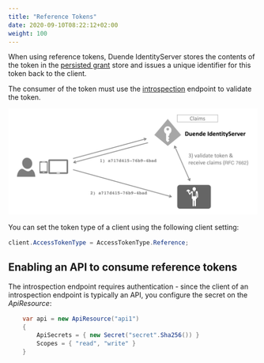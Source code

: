 ```yaml
---
title: "Reference Tokens"
date: 2020-09-10T08:22:12+02:00
weight: 100
---
```


When using reference tokens, Duende IdentityServer stores the contents of the token in the [persisted grant](/identityserver/v5/data/operational/grants) store and issues a unique identifier for this token back to the client.

The consumer of the token must use the [introspection](/identityserver/v5/reference/endpoints/introspection) endpoint to validate the token.

![](images/reference_tokens.png)

You can set the token type of a client using the following client setting:

```cs
client.AccessTokenType = AccessTokenType.Reference;
```

## Enabling an API to consume reference tokens
The introspection endpoint requires authentication - since the client of an introspection endpoint is typically an API, you configure the secret on the *ApiResource*:

```cs
    var api = new ApiResource("api1")
    {
        ApiSecrets = { new Secret("secret".Sha256()) }
        Scopes = { "read", "write" }
    }
```